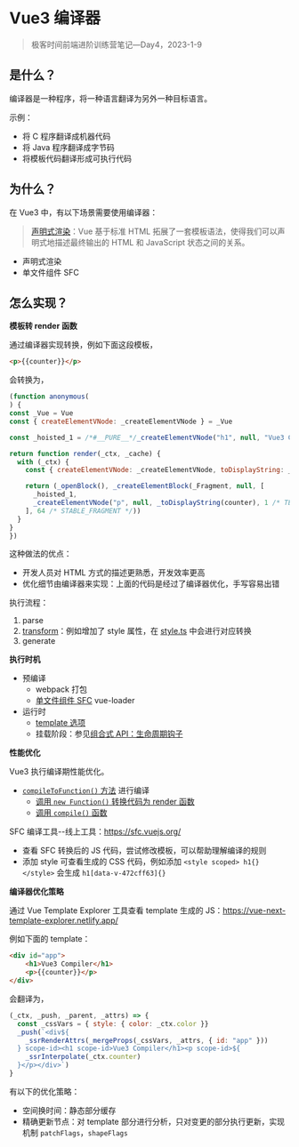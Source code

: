 # Vue3 编译器

> 极客时间前端进阶训练营笔记—Day4，2023-1-9

## 是什么？

编译器是一种程序，将一种语言翻译为另外一种目标语言。

示例：

- 将 C 程序翻译成机器代码
- 将 Java 程序翻译成字节码
- 将模板代码翻译形成可执行代码

## 为什么？

在 Vue3 中，有以下场景需要使用编译器：

> [声明式渲染][1]：Vue 基于标准 HTML 拓展了一套模板语法，使得我们可以声明式地描述最终输出的 HTML 和 JavaScript 状态之间的关系。

- 声明式渲染
- 单文件组件 SFC

## 怎么实现？

**模板转 render 函数**

通过编译器实现转换，例如下面这段模板，

```html
<p>{{counter}}</p>
```

会转换为，

```js
(function anonymous(
) {
const _Vue = Vue
const { createElementVNode: _createElementVNode } = _Vue

const _hoisted_1 = /*#__PURE__*/_createElementVNode("h1", null, "Vue3 Compiler", -1 /* HOISTED */)

return function render(_ctx, _cache) {
  with (_ctx) {
    const { createElementVNode: _createElementVNode, toDisplayString: _toDisplayString, Fragment: _Fragment, openBlock: _openBlock, createElementBlock: _createElementBlock } = _Vue

    return (_openBlock(), _createElementBlock(_Fragment, null, [
      _hoisted_1,
      _createElementVNode("p", null, _toDisplayString(counter), 1 /* TEXT */)
    ], 64 /* STABLE_FRAGMENT */))
  }
}
})
```

这种做法的优点：

- 开发人员对 HTML 方式的描述更熟悉，开发效率更高
- 优化细节由编译器来实现：上面的代码是经过了编译器优化，手写容易出错

执行流程：

1. parse
2. [transform][8]：例如增加了 style 属性，在 [style.ts][7] 中会进行对应转换
3. generate

**执行时机**

- 预编译
  - webpack 打包
  - [单文件组件 SFC][2] vue-loader
- 运行时
  - [template 选项][3]
  - 挂载阶段：参见[组合式 API：生命周期钩子][4]

**性能优化**

Vue3 执行编译期性能优化。

- [`compileToFunction()` 方法][5] 进行编译
  - [调用 `new Function()` 转换代码为  render 函数][5]
  - [调用 `compile()` 函数][6]

SFC 编译工具--线上工具：https://sfc.vuejs.org/

- 查看 SFC 转换后的 JS 代码，尝试修改模板，可以帮助理解编译的规则
- 添加 style 可查看生成的 CSS 代码，例如添加 `<style scoped> h1{} </style>` 会生成 `h1[data-v-472cff63]{}`


**编译器优化策略**

通过 Vue Template Explorer 工具查看 template 生成的 JS：https://vue-next-template-explorer.netlify.app/

例如下面的 template：

```html
<div id="app">
    <h1>Vue3 Compiler</h1>
    <p>{{counter}}</p>
</div>
```

会翻译为，

```js
(_ctx, _push, _parent, _attrs) => {
  const _cssVars = { style: { color: _ctx.color }}
  _push(`<div${
    _ssrRenderAttrs(_mergeProps(_cssVars, _attrs, { id: "app" }))
  } scope-id><h1 scope-id>Vue3 Compiler</h1><p scope-id>${
    _ssrInterpolate(_ctx.counter)
  }</p></div>`)
}
```

有以下的优化策略：

- 空间换时间：静态部分缓存
- 精确更新节点：对 template 部分进行分析，只对变更的部分执行更新，实现机制 `patchFlags`，`shapeFlags`

[1]: https://cn.vuejs.org/guide/introduction.html#what-is-vue
[2]: https://cn.vuejs.org/guide/scaling-up/sfc.html
[3]: https://cn.vuejs.org/api/options-rendering.html#template
[4]: https://cn.vuejs.org/api/composition-api-lifecycle.html
[5]: https://github.com/vuejs/core/blob/0739f8909a0e56ae0fa760f233dfb8c113c9bde2/packages/vue/src/index.ts#L80
[5]: https://github.com/vuejs/core/blob/0739f8909a0e56ae0fa760f233dfb8c113c9bde2/packages/vue/src/index.ts#L16
[6]: https://github.com/vuejs/core/blob/0739f8909a0e56ae0fa760f233dfb8c113c9bde2/packages/compiler-dom/src/index.ts#L40
[7]: https://github.com/vuejs/core/blob/9c304bfe7942a20264235865b4bb5f6e53fdee0d/packages/compiler-dom/src/transforms/transformStyle.ts
[8]: https://github.com/vuejs/core/blob/09bb3e996ef17967022243a519d7dcc2921dd049/packages/compiler-core/src/compile.ts#L96
